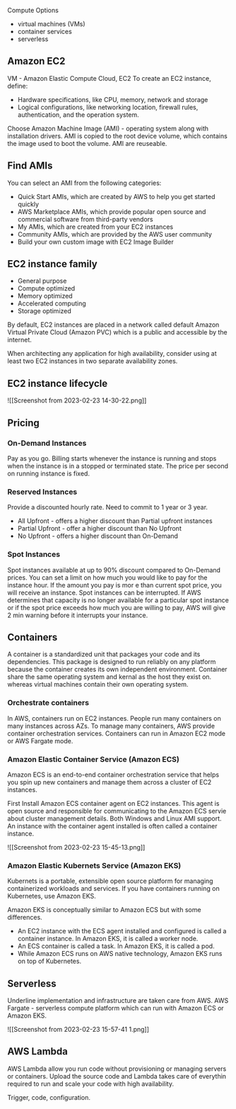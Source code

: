 
Compute Options 
- virtual machines (VMs)
- container services
- serverless

## Amazon EC2

VM - Amazon Elastic Compute Cloud, EC2
To create an EC2 instance, define:
- Hardware specifications, like CPU, memory, network and storage
- Logical configurations, like networking location, firewall rules, authentication, and the operation system.

Choose Amazon Machine Image (AMI) - operating system along with installation drivers.
AMI is copied to the root device volume, which contains the image used to boot the volume.
AMI are reuseable. 

## Find AMIs

You can select an AMI from the following categories:

-   Quick Start AMIs, which are created by AWS to help you get started quickly
-   AWS Marketplace AMIs, which provide popular open source and commercial software from third-party vendors
-   My AMIs, which are created from your EC2 instances
-   Community AMIs, which are provided by the AWS user community
-   Build your own custom image with EC2 Image Builder

## EC2 instance family
- General purpose
- Compute optimized
- Memory optimized
- Accelerated computing
- Storage optimized

By default, EC2 instances are placed in a network called default Amazon Virtual Private Cloud (Amazon PVC) which is a public and accessible by the internet.

When architecting any application for high availability, consider using at least two EC2 instances in two separate availability zones.

## EC2 instance lifecycle

![[Screenshot from 2023-02-23 14-30-22.png]]

## Pricing

### On-Demand Instances
Pay as you go. Billing starts whenever the instance is running and stops when the instance is in a stopped or terminated state. The price per second on running instance is fixed.

### Reserved Instances 

Provide a discounted hourly rate. Need to commit to 1 year or 3 year.
- All Upfront - offers a higher discount than Partial upfront instances
- Partial Upfront - offer a higher discount than No Upfront
- No Upfront - offers a higher discount than On-Demand

### Spot Instances

Spot instances available at up to 90% discount compared to On-Demand prices. You can set a limit on how much you would like to pay for the instance hour. If the amount you pay is mor e than current spot price, you will receive an instance. 
Spot instances can be interrupted. If AWS determines that capacity is no longer available for a particular spot instance or if the spot price exceeds how much you are willing to pay, AWS will give 2 min warning before it interrupts your instance.

## **Containers**

A container is a standardized unit that packages your code and its dependencies. This package is designed to run reliably on any platform because the container creates its own independent environment. 
Container share the same operating system and kernal as the host they exist on. whereas virtual machines contain their own operating system. 

### Orchestrate containers
In AWS, containers run on EC2 instances. People run many containers on many instances across AZs. To manage many containers, AWS provide container orchestration services.
Containers can run in Amazon EC2 mode or AWS Fargate mode.

### Amazon Elastic Container Service (Amazon ECS)

Amazon ECS is an end-to-end container orchestration service that helps you spin up new containers and manage them across a cluster of EC2 instances. 

First Install Amazon ECS container agent on EC2 instances. This agent is open source and responsible for communicating to the Amazon ECS servie about cluster management details.
Both Windows and Linux AMI support. 
An instance with the container agent installed is often called a container instance.

![[Screenshot from 2023-02-23 15-45-13.png]]

### Amazon Elastic Kubernets Service (Amazon EKS)

Kubernets is a portable, extensible open source platform for managing containerized workloads and services. If you have containers running on Kubernetes, use Amazon EKS.

Amazon EKS is conceptually similar to Amazon ECS but with some differences.

-   An EC2 instance with the ECS agent installed and configured is called a container instance. In Amazon EKS, it is called a worker node.
-   An ECS container is called a task. In Amazon EKS, it is called a pod.
-   While Amazon ECS runs on AWS native technology, Amazon EKS runs on top of Kubernetes.

## Serverless

Underline implementation and infrastructure are taken care from AWS. 
AWS Fargate - serverless compute platform which can run with Amazon ECS or Amazon EKS.

![[Screenshot from 2023-02-23 15-57-41 1.png]]

## AWS Lambda

AWS Lambda allow you run code without provisioning or managing servers or containers.
Upload the source code and Lambda takes care of everythin required to run and scale your code with high availability.

Trigger, code, configuration.
